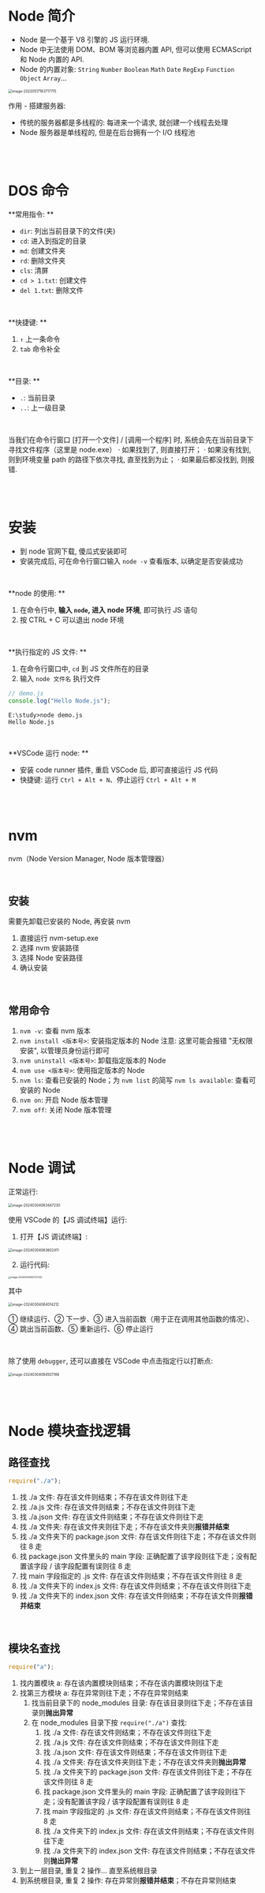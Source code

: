 # Node 简介

-   Node 是一个基于 V8 引擎的 JS 运行环境.
-   Node 中无法使用 DOM、BOM 等浏览器内置 API, 但可以使用 ECMAScript 和 Node 内置的 API.
-   Node 的内置对象: `String` `Number` `Boolean` `Math` `Date` `RegExp` `Function` `Object` `Array`...

<img src="picture/image-20220517163717715.png" alt="image-20220517163717715" style="zoom:50%;" />

<br>

作用 - 搭建服务器:

-   传统的服务器都是多线程的: 每进来一个请求, 就创建一个线程去处理
-   Node 服务器是单线程的, 但是在后台拥有一个 I/O 线程池

<br><br>

# DOS 命令

**常用指令: **

-   `dir`: 列出当前目录下的文件(夹)
-   `cd`: 进入到指定的目录
-   `md`: 创建文件夹
-   `rd`: 删除文件夹
-   `cls`: 清屏
-   `cd > 1.txt`: 创建文件
-   `del 1.txt`: 删除文件

<br>

**快捷键: **

1. `↑` 上一条命令
2. `tab` 命令补全

<br>

**目录: **

-   `.`: 当前目录
-   `..`: 上一级目录

<br>

当我们在命令行窗口 [打开一个文件] / [调用一个程序] 时, 系统会先在当前目录下寻找文件程序（这里是 node.exe）
· 如果找到了, 则直接打开；
· 如果没有找到, 则到环境变量 path 的路径下依次寻找, 直至找到为止；
· 如果最后都没找到, 则报错.

<br><br>

# 安装

-   到 node 官网下载, 傻瓜式安装即可
-   安装完成后, 可在命令行窗口输入 `node -v` 查看版本, 以确定是否安装成功

<br>

**node 的使用: **

1. 在命令行中, **输入 `node`, 进入 node 环境**, 即可执行 JS 语句
2. 按 CTRL + C 可以退出 node 环境

<br>

**执行指定的 JS 文件: **

1. 在命令行窗口中, `cd` 到 JS 文件所在的目录
2. 输入 `node 文件名` 执行文件

```js
// demo.js
console.log("Hello Node.js");
```

```
E:\study>node demo.js
Hello Node.js
```

<br>

**VSCode 运行 node: **

-   安装 code runner 插件, 重启 VSCode 后, 即可直接运行 JS 代码
-   快捷键: 运行 `Ctrl + Alt + N`、停止运行 `Ctrl + Alt + M`

<br><br>

# nvm

nvm（Node Version Manager, Node 版本管理器）

<br>

## 安装

需要先卸载已安装的 Node, 再安装 nvm

1.  直接运行 nvm-setup.exe
2.  选择 nvm 安装路径
3.  选择 Node 安装路径
4.  确认安装

<br>

## 常用命令

1.  `nvm -v`: 查看 nvm 版本
2.  `nvm install <版本号>`: 安装指定版本的 Node
    注意: 这里可能会报错 "无权限安装", 以管理员身份运行即可
3.  `nvm uninstall <版本号>`: 卸载指定版本的 Node
4.  `nvm use <版本号>`: 使用指定版本的 Node
5.  `nvm ls`: 查看已安装的 Node；为 `nvm list` 的简写
    `nvm ls available`: 查看可安装的 Node
6.  `nvm on`: 开启 Node 版本管理
7.  `nvm off`: 关闭 Node 版本管理

<br><br>

# Node 调试

正常运行:

<img src="./picture/image-20240304083447230.png" alt="image-20240304083447230" style="zoom:50%;" />

<br>

使用 VSCode 的【JS 调试终端】运行:

1.  打开【JS 调试终端】:

<img src="./picture/image-20240304083602411.png" alt="image-20240304083602411" style="zoom:50%;" />

2.  运行代码:

<img src="./picture/image-20240304083727342.png" alt="image-20240304083727342" style="zoom: 33%;" />

<br>

其中

<img src="./picture/image-20240304084014212.png" alt="image-20240304084014212" style="zoom:50%;" />

① 继续运行、② 下一步、③ 进入当前函数（用于正在调用其他函数的情况）、④ 跳出当前函数、⑤ 重新运行、⑥ 停止运行

<br>

除了使用 `debugger`, 还可以直接在 VSCode 中点击指定行以打断点:

<img src="./picture/image-20240304084507166.png" alt="image-20240304084507166" style="zoom:50%;" />

<br><br>

# Node 模块查找逻辑

## 路径查找

```js
require("./a");
```

1.  找 ./a 文件: 存在该文件则结束；不存在该文件则往下走
2.  找 ./a.js 文件: 存在该文件则结束；不存在该文件则往下走
3.  找 ./a.json 文件: 存在该文件则结束；不存在该文件则往下走
4.  找 ./a 文件夹: 存在该文件夹则往下走；不存在该文件夹则**报错并结束**
5.  找 ./a 文件夹下的 package.json 文件: 存在该文件则往下走；不存在该文件则往 8 走
6.  找 package.json 文件里头的 main 字段: 正确配置了该字段则往下走；没有配置该字段 / 该字段配置有误则往 8 走
7.  找 main 字段指定的 .js 文件: 存在该文件则结束；不存在该文件则往 8 走
8.  找 ./a 文件夹下的 index.js 文件: 存在该文件则结束；不存在该文件则往下走
9.  找 ./a 文件夹下的 index.json 文件: 存在该文件则结束；不存在该文件则**报错并结束**

<br>

## 模块名查找

```js
require("a");
```

1.  找内置模块 a: 存在该内置模块则结束；不存在该内置模块则往下走
2.  找第三方模块 a: 存在异常则往下走；不存在异常则结束
    1.  找当前目录下的 node_modules 目录: 存在该目录则往下走；不存在该目录则**抛出异常**
    2.  在 node_modules 目录下按 `require("./a")` 查找:
        1.  找 ./a 文件: 存在该文件则结束；不存在该文件则往下走
        2.  找 ./a.js 文件: 存在该文件则结束；不存在该文件则往下走
        3.  找 ./a.json 文件: 存在该文件则结束；不存在该文件则往下走
        4.  找 ./a 文件夹: 存在该文件夹则往下走；不存在该文件夹则**抛出异常**
        5.  找 ./a 文件夹下的 package.json 文件: 存在该文件则往下走；不存在该文件则往 8 走
        6.  找 package.json 文件里头的 main 字段: 正确配置了该字段则往下走；没有配置该字段 / 该字段配置有误则往 8 走
        7.  找 main 字段指定的 .js 文件: 存在该文件则结束；不存在该文件则往 8 走
        8.  找 ./a 文件夹下的 index.js 文件: 存在该文件则结束；不存在该文件则往下走
        9.  找 ./a 文件夹下的 index.json 文件: 存在该文件则结束；不存在该文件则**抛出异常**
3.  到上一层目录, 重复 2 操作... 直至系统根目录
4.  到系统根目录, 重复 2 操作: 存在异常则**报错并结束**；不存在异常则结束

<br>
